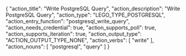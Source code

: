 {
"action_title": "Write PostgreSQL Query",
"action_description": "Write PostgreSQL Query",
"action_type": "LEGO_TYPE_POSTGRESQL",
"action_entry_function": "postgresql_write_query",
"action_needs_credential": true,
"action_supports_poll": true,
"action_supports_iteration": true,
"action_output_type": "ACTION_OUTPUT_TYPE_NONE",
"action_verbs": [
"write"
],
"action_nouns": [
"postgresql",
"query"
]
}
